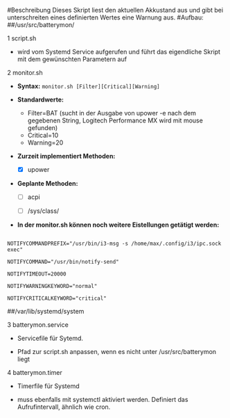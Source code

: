 #Beschreibung
Dieses Skript liest den aktuellen Akkustand aus und gibt bei unterschreiten eines definierten Wertes eine Warnung aus.
#Aufbau:
##/usr/src/batterymon/

1 script.sh

* wird vom Systemd Service aufgerufen und führt das eigendliche Skript mit dem gewünschten Parametern auf

2 monitor.sh

* **Syntax:** `monitor.sh [Filter][Critical][Warning]`

* **Standardwerte:**

	*  Filter=BAT (sucht in der Ausgabe von upower -e nach dem gegebenen String, Logitech Performance MX wird mit mouse gefunden)
	* Critical=10
	* Warning=20
	
* **Zurzeit implementiert Methoden:**
	 - [X] upower
	
* **Geplante Methoden:**

	 - [ ] acpi

	 - [ ] /sys/class/
	
* **In der monitor.sh können noch weitere Eistellungen getätigt werden:**
```

NOTIFYCOMMANDPREFIX="/usr/bin/i3-msg -s /home/max/.config/i3/ipc.sock exec"
	
NOTIFYCOMMAND="/usr/bin/notify-send"
	
NOTIFYTIMEOUT=20000
	
NOTIFYWARNINGKEYWORD="normal"
	
NOTIFYCRITICALKEYWORD="critical"
```
	
##/var/lib/systemd/system

3 batterymon.service
* Servicefile für Sytemd. 

* Pfad zur script.sh anpassen, wenn es nicht unter /usr/src/batterymon liegt
		
4 batterymon.timer
* Timerfile für Systemd

* muss ebenfalls mit systemctl aktiviert werden. Definiert das Aufrufintervall, ähnlich wie cron.


